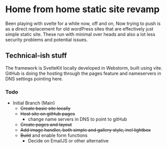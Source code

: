 # Home from home static site revamp

Been playing with svelte for a while now, off and on, Now trying to push is as a direct replacement for old wordPress sites that are
effectively just simple static site. These run with minimal over heads and also a lot less security problems and potential issues. 
## Technical-ish stuff

The framework is SvelteKit locally developed in Webstorm, built using vite.
GitHub is doing the hosting through the pages feature and nameservers in DNS settings pointing here.

### Todo

- Initial Branch (Main)
    * ~~Create basic site locally~~
    * ~~Host site on gitHub pages~~
      * change name servers in DNS to point to gitHub
    * ~~Create pages and layout~~ 
    * ~~Add image handler, both simple and gallery style, incl lightbox~~
    * ~~Build~~ and enable form functions
      * Decide on EmailJS or other alternative